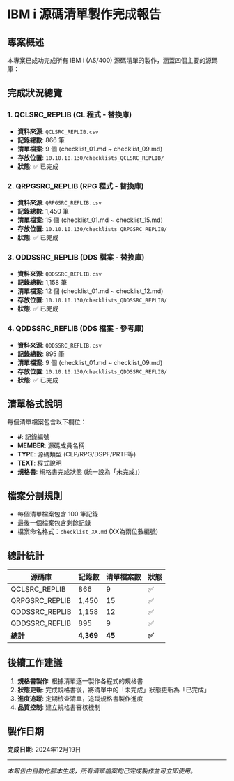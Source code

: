 # IBM i 源碼清單製作完成報告

## 專案概述
本專案已成功完成所有 IBM i (AS/400) 源碼清單的製作，涵蓋四個主要的源碼庫：

## 完成狀況總覽

### 1. QCLSRC_REPLIB (CL 程式 - 替換庫)
- **資料來源**: `QCLSRC_REPLIB.csv`
- **記錄總數**: 866 筆
- **清單檔案**: 9 個 (checklist_01.md ~ checklist_09.md)
- **存放位置**: `10.10.10.130/checklists_QCLSRC_REPLIB/`
- **狀態**: ✅ 已完成

### 2. QRPGSRC_REPLIB (RPG 程式 - 替換庫)
- **資料來源**: `QRPGSRC_REPLIB.csv`
- **記錄總數**: 1,450 筆
- **清單檔案**: 15 個 (checklist_01.md ~ checklist_15.md)
- **存放位置**: `10.10.10.130/checklists_QRPGSRC_REPLIB/`
- **狀態**: ✅ 已完成

### 3. QDDSSRC_REPLIB (DDS 檔案 - 替換庫)
- **資料來源**: `QDDSSRC_REPLIB.csv`
- **記錄總數**: 1,158 筆
- **清單檔案**: 12 個 (checklist_01.md ~ checklist_12.md)
- **存放位置**: `10.10.10.130/checklists_QDDSSRC_REPLIB/`
- **狀態**: ✅ 已完成

### 4. QDDSSRC_REFLIB (DDS 檔案 - 參考庫)
- **資料來源**: `QDDSSRC_REFLIB.csv`
- **記錄總數**: 895 筆
- **清單檔案**: 9 個 (checklist_01.md ~ checklist_09.md)
- **存放位置**: `10.10.10.130/checklists_QDDSSRC_REFLIB/`
- **狀態**: ✅ 已完成

## 清單格式說明

每個清單檔案包含以下欄位：
- **#**: 記錄編號
- **MEMBER**: 源碼成員名稱
- **TYPE**: 源碼類型 (CLP/RPG/DSPF/PRTF等)
- **TEXT**: 程式說明
- **規格書**: 規格書完成狀態 (統一設為「未完成」)

## 檔案分割規則

- 每個清單檔案包含 100 筆記錄
- 最後一個檔案包含剩餘記錄
- 檔案命名格式：`checklist_XX.md` (XX為兩位數編號)

## 總計統計

| 源碼庫 | 記錄數 | 清單檔案數 | 狀態 |
|--------|--------|------------|------|
| QCLSRC_REPLIB | 866 | 9 | ✅ |
| QRPGSRC_REPLIB | 1,450 | 15 | ✅ |
| QDDSSRC_REPLIB | 1,158 | 12 | ✅ |
| QDDSSRC_REFLIB | 895 | 9 | ✅ |
| **總計** | **4,369** | **45** | **✅** |

## 後續工作建議

1. **規格書製作**: 根據清單逐一製作各程式的規格書
2. **狀態更新**: 完成規格書後，將清單中的「未完成」狀態更新為「已完成」
3. **進度追蹤**: 定期檢查清單，追蹤規格書製作進度
4. **品質控制**: 建立規格書審核機制

## 製作日期
**完成日期**: 2024年12月19日

---
*本報告由自動化腳本生成，所有清單檔案均已完成製作並可立即使用。* 